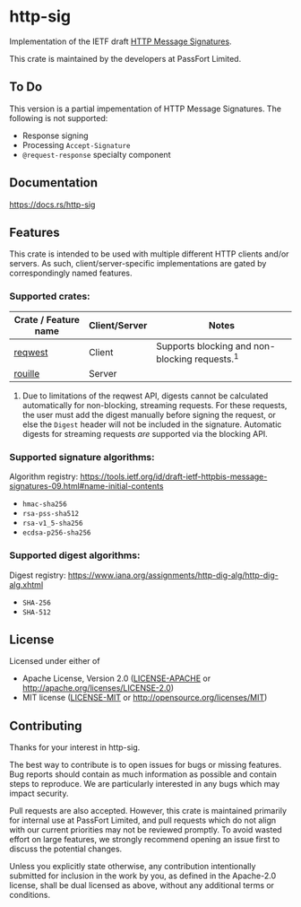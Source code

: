 # http-sig

Implementation of the IETF draft [HTTP Message Signatures](https://www.ietf.org/archive/id/draft-ietf-httpbis-message-signatures-09.html).

This crate is maintained by the developers at PassFort Limited.

## To Do
This version is a partial impementation of HTTP Message Signatures.  The following
is not supported:
- Response signing
- Processing `Accept-Signature`
- `@request-response` specialty component

## Documentation

https://docs.rs/http-sig

## Features

This crate is intended to be used with multiple different HTTP clients and/or servers.
As such, client/server-specific implementations are gated by correspondingly named
features.

### Supported crates:

| Crate / Feature name                              | Client/Server | Notes                                                         |
| ------------------------------------------------- | ------------- | ------------------------------------------------------------- |
| [reqwest](https://crates.io/crates/reqwest)       | Client        | Supports blocking and non-blocking requests.<sup>1</sup>      |
| [rouille](https://crates.io/crates/rouille)       | Server        |                                                               |

1. Due to limitations of the reqwest API, digests cannot be calculated automatically for non-blocking, streaming requests. For
   these requests, the user must add the digest manually before signing the request, or else the `Digest` header will
   not be included in the signature. Automatic digests for streaming requests *are* supported via the blocking API.

### Supported signature algorithms:

Algorithm registry: https://tools.ietf.org/id/draft-ietf-httpbis-message-signatures-09.html#name-initial-contents

- `hmac-sha256`
- `rsa-pss-sha512`
- `rsa-v1_5-sha256`
- `ecdsa-p256-sha256`

### Supported digest algorithms:

Digest registry: https://www.iana.org/assignments/http-dig-alg/http-dig-alg.xhtml

- `SHA-256`
- `SHA-512`

## License

Licensed under either of

- Apache License, Version 2.0 ([LICENSE-APACHE](LICENSE-APACHE) or http://apache.org/licenses/LICENSE-2.0)
- MIT license ([LICENSE-MIT](LICENSE-MIT) or http://opensource.org/licenses/MIT)

## Contributing

Thanks for your interest in http-sig.

The best way to contribute is to open issues for bugs or missing features. Bug reports
should contain as much information as possible and contain steps to reproduce. We are
particularly interested in any bugs which may impact security.

Pull requests are also accepted. However, this crate is maintained primarily for
internal use at PassFort Limited, and pull requests which do not align with our current
priorities may not be reviewed promptly. To avoid wasted effort on large features, we
strongly recommend opening an issue first to discuss the potential changes.

Unless you explicitly state otherwise, any contribution intentionally submitted
for inclusion in the work by you, as defined in the Apache-2.0 license, shall
be dual licensed as above, without any additional terms or conditions.
